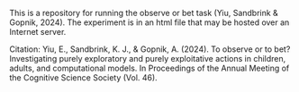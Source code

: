 This is a repository for running the observe or bet task (Yiu, Sandbrink & Gopnik, 2024). 
The experiment is in an html file that may be hosted over an Internet server.

Citation:
Yiu, E., Sandbrink, K. J., & Gopnik, A. (2024). To observe or to bet? Investigating purely exploratory and purely exploitative actions in children, adults, and computational models. In Proceedings of the Annual Meeting of the Cognitive Science Society (Vol. 46).

